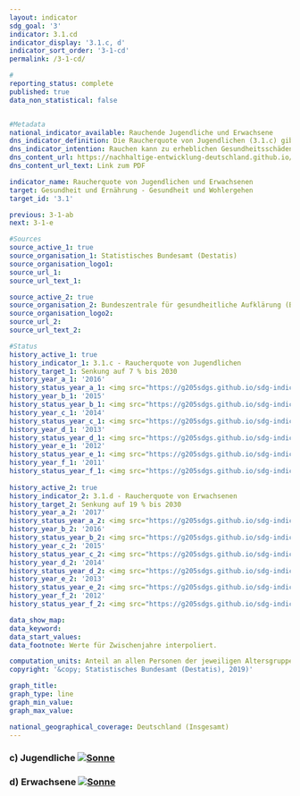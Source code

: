 ```yaml
---                       
layout: indicator                       
sdg_goal: '3'                       
indicator: 3.1.cd                       
indicator_display: '3.1.c, d'                       
indicator_sort_order: '3-1-cd'                       
permalink: /3-1-cd/                       

#                       
reporting_status: complete                       
published: true                       
data_non_statistical: false                       


#Metadata                       
national_indicator_available: Rauchende Jugendliche und Erwachsene                       
dns_indicator_definition: Die Raucherquote von Jugendlichen (3.1.c) gibt den Anteil der 12- bis 17-Jährigen wieder, die angeben, gelegentlich oder ständig zu rauchen. Die Raucherquote von Erwachsenen (3.1.d) gibt den Anteil der Befragten im Alter von 15 Jahren und mehr an, welche im Mikrozensus die Fragen zum Rauchverhalten beantwortet haben und gelegentlich oder regelmäßig rauchen.                       
dns_indicator_intention: Rauchen kann zu erheblichen Gesundheitsschäden und frühzeitigem Tod führen. Von diesen Risiken betroffen sind nicht nur die Raucherinnen und Raucher selbst. Auch Nichtraucherinnen und Nichtraucher, die dem Tabakrauch ausgesetzt sind, werden nicht nur vom Rauch belästigt, sondern können davon auch erkranken. Die Bundesregierung hat das Ziel, den Anteil der Raucherinnen und Raucher bei Jugendlichen bis zum Jahr 2030 auf 7 % und bei allen Personen ab 15 Jahren auf 19 % zu senken.                       
dns_content_url: https://nachhaltige-entwicklung-deutschland.github.io/open-sdg-site-starter/public/content/3.1.cd.pdf                       
dns_content_url_text: Link zum PDF                       

indicator_name: Raucherquote von Jugendlichen und Erwachsenen                       
target: Gesundheit und Ernährung - Gesundheit und Wohlergehen                       
target_id: '3.1'                       

previous: 3-1-ab                       
next: 3-1-e                       

#Sources
source_active_1: true                               
source_organisation_1: Statistisches Bundesamt (Destatis)                               
source_organisation_logo1:                                
source_url_1:                                
source_url_text_1:                                

source_active_2: true                               
source_organisation_2: Bundeszentrale für gesundheitliche Aufklärung (BZGA)                               
source_organisation_logo2:                                
source_url_2:                                
source_url_text_2:                                

#Status                           
history_active_1: true                           
history_indicator_1: 3.1.c - Raucherquote von Jugendlichen                           
history_target_1: Senkung auf 7 % bis 2030
history_year_a_1: '2016'                               
history_status_year_a_1: <img src="https://g205sdgs.github.io/sdg-indicators/public/Wettersymbole/Sonne.png" alt="Sonne" />
history_year_b_1: '2015'                               
history_status_year_b_1: <img src="https://g205sdgs.github.io/sdg-indicators/public/Wettersymbole/Sonne.png" alt="Sonne" />
history_year_c_1: '2014'                               
history_status_year_c_1: <img src="https://g205sdgs.github.io/sdg-indicators/public/Wettersymbole/Sonne.png" alt="Sonne" />
history_year_d_1: '2013'                               
history_status_year_d_1: <img src="https://g205sdgs.github.io/sdg-indicators/public/Wettersymbole/Sonne.png" alt="Sonne" />
history_year_e_1: '2012'                               
history_status_year_e_1: <img src="https://g205sdgs.github.io/sdg-indicators/public/Wettersymbole/Sonne.png" alt="Sonne" />
history_year_f_1: '2011'                               
history_status_year_f_1: <img src="https://g205sdgs.github.io/sdg-indicators/public/Wettersymbole/Sonne.png" alt="Sonne" />
                               
history_active_2: true                               
history_indicator_2: 3.1.d - Raucherquote von Erwachsenen                               
history_target_2: Senkung auf 19 % bis 2030
history_year_a_2: '2017'                                   
history_status_year_a_2: <img src="https://g205sdgs.github.io/sdg-indicators/public/Wettersymbole/Sonne.png" alt="Sonne" />
history_year_b_2: '2016'                                   
history_status_year_b_2: <img src="https://g205sdgs.github.io/sdg-indicators/public/Wettersymbole/Sonne.png" alt="Sonne" />
history_year_c_2: '2015'                                   
history_status_year_c_2: <img src="https://g205sdgs.github.io/sdg-indicators/public/Wettersymbole/Sonne.png" alt="Sonne" />
history_year_d_2: '2014'                                   
history_status_year_d_2: <img src="https://g205sdgs.github.io/sdg-indicators/public/Wettersymbole/Sonne.png" alt="Sonne" />
history_year_e_2: '2013'                                   
history_status_year_e_2: <img src="https://g205sdgs.github.io/sdg-indicators/public/Wettersymbole/Sonne.png" alt="Sonne" />
history_year_f_2: '2012'                                   
history_status_year_f_2: <img src="https://g205sdgs.github.io/sdg-indicators/public/Wettersymbole/Sonne.png" alt="Sonne" />

data_show_map:                        
data_keyword:                        
data_start_values:                        
data_footnote: Werte für Zwischenjahre interpoliert.                       

computation_units: Anteil an allen Personen der jeweiligen Altersgruppe, in %                       
copyright: '&copy; Statistisches Bundesamt (Destatis), 2019)'                       

graph_title:                        
graph_type: line                       
graph_min_value:                        
graph_max_value:                        

national_geographical_coverage: Deutschland (Insgesamt)                       
---
```

<h3>c) Jugendliche                           
  <a href="https://nachhaltige-entwicklung-deutschland.github.io/open-sdg-site-starter/status/"><img src="https://g205sdgs.github.io/sdg-indicators/public/Wettersymbole/Sonne.png" alt="Sonne" />                           
  </a>                           
</h3>                           

<h3>d) Erwachsene                           
  <a href="https://nachhaltige-entwicklung-deutschland.github.io/open-sdg-site-starter/status/"><img src="https://g205sdgs.github.io/sdg-indicators/public/Wettersymbole/Sonne.png" alt="Sonne" />                           
  </a>                           
</h3>